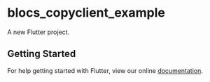 # blocs_copyclient_example

A new Flutter project.

## Getting Started

For help getting started with Flutter, view our online
[documentation](https://flutter.io/).
